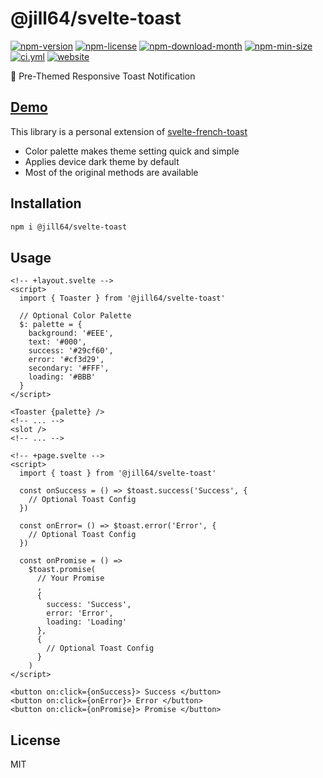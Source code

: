 <!----- BEGIN GHOST DOCS HEADER ----->

# @jill64/svelte-toast

<!----- BEGIN GHOST DOCS BADGES ----->

<a href="https://npmjs.com/package/@jill64/svelte-toast"><img src="https://img.shields.io/npm/v/@jill64/svelte-toast" alt="npm-version" /></a> <a href="https://npmjs.com/package/@jill64/svelte-toast"><img src="https://img.shields.io/npm/l/@jill64/svelte-toast" alt="npm-license" /></a> <a href="https://npmjs.com/package/@jill64/svelte-toast"><img src="https://img.shields.io/npm/dm/@jill64/svelte-toast" alt="npm-download-month" /></a> <a href="https://npmjs.com/package/@jill64/svelte-toast"><img src="https://img.shields.io/bundlephobia/min/@jill64/svelte-toast" alt="npm-min-size" /></a> <a href="https://github.com/jill64/svelte-toast/actions/workflows/ci.yml"><img src="https://github.com/jill64/svelte-toast/actions/workflows/ci.yml/badge.svg" alt="ci.yml" /></a> <a href="https://svelte-toast.jill64.dev"><img src="https://img.shields.io/website?up_message=working&down_message=down&url=https%3A%2F%2Fsvelte-toast.jill64.dev" alt="website" /></a>

<!----- END GHOST DOCS BADGES ----->

🍞 Pre-Themed Responsive Toast Notification

## [Demo](https://svelte-toast.jill64.dev)

<!----- END GHOST DOCS HEADER ----->

This library is a personal extension of [svelte-french-toast](https://github.com/kbrgl/svelte-french-toast)

- Color palette makes theme setting quick and simple
- Applies device dark theme by default
- Most of the original methods are available

## Installation

```sh
npm i @jill64/svelte-toast
```

## Usage

```svelte
<!-- +layout.svelte -->
<script>
  import { Toaster } from '@jill64/svelte-toast'

  // Optional Color Palette
  $: palette = {
    background: '#EEE',
    text: '#000',
    success: '#29cf60',
    error: '#cf3d29',
    secondary: '#FFF',
    loading: '#BBB'
  }
</script>

<Toaster {palette} />
<!-- ... -->
<slot />
<!-- ... -->
```

```svelte
<!-- +page.svelte -->
<script>
  import { toast } from '@jill64/svelte-toast'

  const onSuccess = () => $toast.success('Success', {
    // Optional Toast Config
  })

  const onError= () => $toast.error('Error', {
    // Optional Toast Config
  })

  const onPromise = () =>
    $toast.promise(
      // Your Promise
      ,
      {
        success: 'Success',
        error: 'Error',
        loading: 'Loading'
      },
      {
        // Optional Toast Config
      }
    )
</script>

<button on:click={onSuccess}> Success </button>
<button on:click={onError}> Error </button>
<button on:click={onPromise}> Promise </button>
```

<!----- BEGIN GHOST DOCS FOOTER ----->

## License

MIT

<!----- END GHOST DOCS FOOTER ----->

